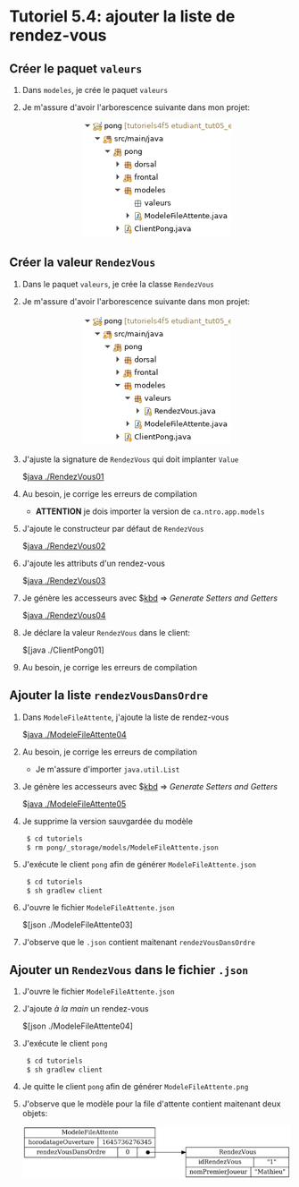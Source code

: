 # Tutoriel 5.4: ajouter la liste de rendez-vous

## Créer le paquet `valeurs`

1. Dans `modeles`, je crée le paquet `valeurs`

1. Je m'assure d'avoir l'arborescence suivante dans mon projet:

    <center>
    <img src="eclipse01.png" />
    </center>


## Créer la valeur `RendezVous`

1. Dans le paquet `valeurs`, je crée la classe `RendezVous`

1. Je m'assure d'avoir l'arborescence suivante dans mon projet:

    <center>
    <img src="eclipse02.png" />
    </center>

1. J'ajuste la signature de `RendezVous` qui doit implanter `Value`

    $[java ./RendezVous01]()

1. Au besoin, je corrige les erreurs de compilation

    * **ATTENTION** je dois importer la version de `ca.ntro.app.models`

1. J'ajoute le constructeur par défaut de `RendezVous`

    $[java ./RendezVous02]()

1. J'ajoute les attributs d'un rendez-vous

    $[java ./RendezVous03]()

1. Je génère les accesseurs avec $[kbd](Shift+Alt+S) => *Generate Setters and Getters*

    $[java ./RendezVous04]()

1. Je déclare la valeur `RendezVous` dans le client:

    $[java ./ClientPong01]

1. Au besoin, je corrige les erreurs de compilation



## Ajouter la liste `rendezVousDansOrdre`

1. Dans `ModeleFileAttente`, j'ajoute la liste de rendez-vous

    $[java ./ModeleFileAttente04]()

1. Au besoin, je corrige les erreurs de compilation

    * Je m'assure d'importer `java.util.List`

1. Je génère les accesseurs avec $[kbd](Shift+Alt+S) => *Generate Setters and Getters*

    $[java ./ModeleFileAttente05]()

1. Je supprime la version sauvgardée du modèle

        $ cd tutoriels
        $ rm pong/_storage/models/ModeleFileAttente.json

1. J'exécute le client `pong` afin de générer `ModeleFileAttente.json`

        $ cd tutoriels
        $ sh gradlew client

1. J'ouvre le fichier `ModeleFileAttente.json`

    $[json ./ModeleFileAttente03]

1. J'observe que le `.json` contient maitenant `rendezVousDansOrdre`

## Ajouter un `RendezVous` dans le fichier `.json`

1. J'ouvre le fichier `ModeleFileAttente.json`

1. J'ajoute *à la main* un rendez-vous

    $[json ./ModeleFileAttente04]

1. J'exécute le client `pong`

        $ cd tutoriels
        $ sh gradlew client

1. Je quitte le client `pong` afin de générer `ModeleFileAttente.png`

1. J'observe que le modèle pour la file d'attente contient maitenant deux objets:

    <center>
        <img src="ModeleFileAttente03.png">
    </center>



